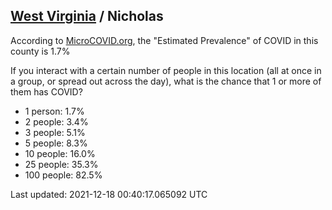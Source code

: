 
## [West Virginia](/united-states/west-virginia) / Nicholas

According to [MicroCOVID.org](http://microcovid.org),
the "Estimated Prevalence" of COVID in this county is 1.7%

If you interact with a certain number of people in this location
(all at once in a group, or spread out across the day), what is the chance that
1 or more of them has COVID?

- 1 person: 1.7%
- 2 people: 3.4%
- 3 people: 5.1%
- 5 people: 8.3%
- 10 people: 16.0%
- 25 people: 35.3%
- 100 people: 82.5%

Last updated: 2021-12-18 00:40:17.065092 UTC
